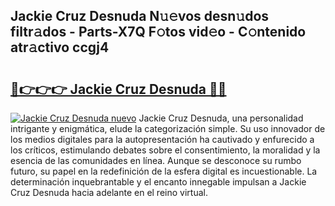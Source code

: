 ## Jackie Cruz Desnuda N𝚞𝚎vos desn𝚞dos filtr𝚊dos - Parts-X7Q F𝚘tos vid𝚎o - C𝚘ntenido atr𝚊ctivo ccgj4

# <h2><a href="http://mb5mtk.tromn.icu/?c=Jackie+Cruz+Desnuda">🔗👉👉👉 Jackie Cruz Desnuda 🔗🔗</a></h2>

[![Jackie Cruz Desnuda nuevo](https://i.imgur.com/pEAQMta.gif)](http://mb5mtk.tromn.icu/?c=Jackie+Cruz+Desnuda)
Jackie Cruz Desnuda, una personalidad intrigante y enigmática, elude la categorización simple. Su uso innovador de los medios digitales para la autopresentación ha cautivado y enfurecido a los críticos, estimulando debates sobre el consentimiento, la moralidad y la esencia de las comunidades en línea. Aunque se desconoce su rumbo futuro, su papel en la redefinición de la esfera digital es incuestionable. La determinación inquebrantable y el encanto innegable impulsan a Jackie Cruz Desnuda hacia adelante en el reino virtual.

